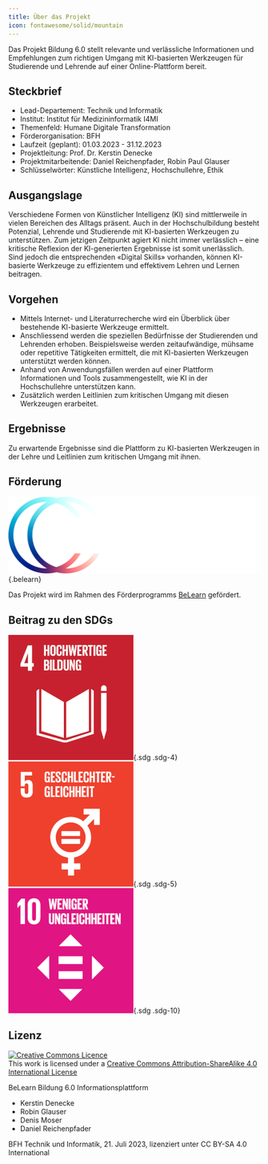 ```yaml
---
title: Über das Projekt
icon: fontawesome/solid/mountain
---
```


<object data="projekt.svg"></object>


Das Projekt Bildung 6.0 stellt relevante und verlässliche Informationen und Empfehlungen zum richtigen Umgang mit KI-basierten Werkzeugen für Studierende und Lehrende auf einer Online-Plattform bereit.

## Steckbrief

- Lead-Departement: Technik und Informatik
- Institut: Institut für Medizininformatik I4MI
- Themenfeld: Humane Digitale Transformation
- Förderorganisation: BFH
- Laufzeit (geplant): 01.03.2023 - 31.12.2023
- Projektleitung: Prof. Dr. Kerstin Denecke
- Projektmitarbeitende: Daniel Reichenpfader, Robin Paul Glauser
- Schlüsselwörter: Künstliche Intelligenz, Hochschullehre, Ethik

## Ausgangslage

Verschiedene Formen von Künstlicher Intelligenz (KI) sind mittlerweile in vielen Bereichen des Alltags präsent. Auch in der Hochschulbildung besteht Potenzial, Lehrende und Studierende mit KI-basierten Werkzeugen zu unterstützen. Zum jetzigen Zeitpunkt agiert KI nicht immer verlässlich – eine kritische Reflexion der KI-generierten Ergebnisse ist somit unerlässlich. Sind jedoch die entsprechenden «Digital Skills» vorhanden, können KI-basierte Werkzeuge zu effizientem und effektivem Lehren und Lernen beitragen.

## Vorgehen

- Mittels Internet- und Literaturrecherche wird ein Überblick über bestehende KI-basierte Werkzeuge ermittelt. 
- Anschliessend werden die speziellen Bedürfnisse der Studierenden und Lehrenden erhoben. Beispielsweise werden zeitaufwändige, mühsame oder repetitive Tätigkeiten ermittelt, die mit KI-basierten Werkzeugen unterstützt werden können. 
- Anhand von Anwendungsfällen werden auf einer Plattform Informationen und Tools zusammengestellt, wie KI in der Hochschullehre unterstützen kann. 
- Zusätzlich werden Leitlinien zum kritischen Umgang mit diesen Werkzeugen erarbeitet.

## Ergebnisse

Zu erwartende Ergebnisse sind die Plattform zu KI-basierten Werkzeugen in der Lehre und Leitlinien zum kritischen Umgang mit ihnen.


## Förderung

![Belearn](belearn.png){.belearn}


Das Projekt wird im Rahmen des Förderprogramms [BeLearn](https://belearn.swiss/projekt/bildung-6-0-lernen-und-lehren-mit-ku%cc%88nstlicher-intelligenz-inklusion-statt-disruption/) gefördert.

## Beitrag zu den SDGs

![4: Hochwertige Bildung](E-WEB-Goal-3-de.png){.sdg .sdg-4}
![5: Geschlechtergleichheit](E-WEB-Goal-4-de.png){.sdg .sdg-5}
![10: Weniger Ungleichheiten](E-WEB-Goal-9-de.png){.sdg .sdg-10}

## Lizenz

<a rel="license" href="http://creativecommons.org/licenses/by-sa/4.0/"><img alt="Creative Commons Licence" style="border-width:0" src="https://i.creativecommons.org/l/by-sa/4.0/88x31.png" /></a><br />This work is licensed under a <a rel="license" href="http://creativecommons.org/licenses/by-sa/4.0/">Creative Commons Attribution-ShareAlike 4.0 International License</a>

BeLearn Bildung 6.0 Informationsplattform

- Kerstin Denecke
- Robin Glauser
- Denis Moser
- Daniel Reichenpfader 

BFH Technik und Informatik, 21. Juli 2023, lizenziert unter CC BY-SA 4.0 International
